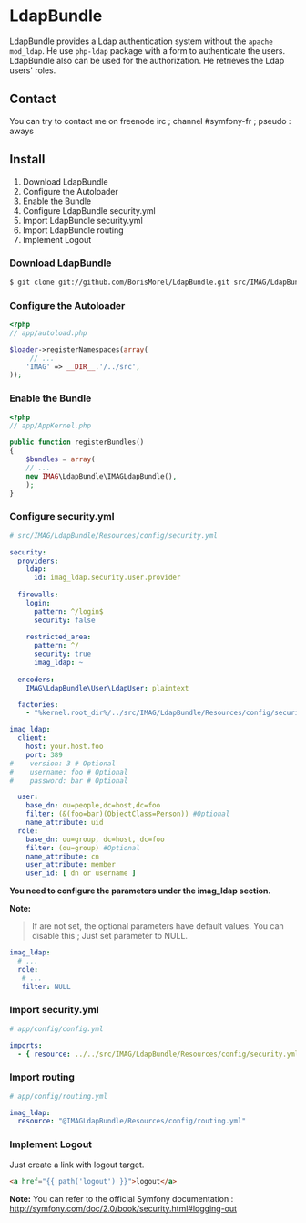 LdapBundle
==========

LdapBundle provides a Ldap authentication system without the `apache mod_ldap`. He use `php-ldap` package with a form to authenticate the users. LdapBundle also can be used for the authorization. He retrieves the  Ldap users' roles.

Contact
-------
You can try to contact me on freenode irc ; channel #symfony-fr ; pseudo : aways

Install
-------
1. Download LdapBundle
2. Configure the Autoloader
3. Enable the Bundle
4. Configure LdapBundle security.yml
6. Import LdapBundle security.yml
7. Import LdapBundle routing
8. Implement Logout

### Download LdapBundle

``` bash
$ git clone git://github.com/BorisMorel/LdapBundle.git src/IMAG/LdapBundle
```

### Configure the Autoloader

``` php
<?php
// app/autoload.php

$loader->registerNamespaces(array(
     // ...
    'IMAG' => __DIR__.'/../src',
));
```

### Enable the Bundle

``` php
<?php
// app/AppKernel.php

public function registerBundles()
{
    $bundles = array(
    // ...
    new IMAG\LdapBundle\IMAGLdapBundle(),
    );
}
```

### Configure security.yml
``` yaml
# src/IMAG/LdapBundle/Resources/config/security.yml

security:
  providers:
    ldap:
      id: imag_ldap.security.user.provider
        
  firewalls:
    login:
      pattern: ^/login$
      security: false
     
    restricted_area:
      pattern: ^/
      security: true
      imag_ldap: ~
              
  encoders:
    IMAG\LdapBundle\User\LdapUser: plaintext

  factories:
    - "%kernel.root_dir%/../src/IMAG/LdapBundle/Resources/config/security_factories.xml"

imag_ldap:
  client:
    host: your.host.foo
    port: 389
#    version: 3 # Optional
#    username: foo # Optional
#    password: bar # Optional

  user:
    base_dn: ou=people,dc=host,dc=foo
    filter: (&(foo=bar)(ObjectClass=Person)) #Optional
    name_attribute: uid
  role:
    base_dn: ou=group, dc=host, dc=foo
    filter: (ou=group) #Optional
    name_attribute: cn
    user_attribute: member
    user_id: [ dn or username ]
```

**You need to configure the parameters under the imag_ldap section.**

**Note:**

> If are not set, the optional parameters have default values.
> You can disable this ; Just set parameter to NULL.

``` yaml
imag_ldap:
  # ...
  role:
   # ...
   filter: NULL
```

### Import security.yml

``` yaml
# app/config/config.yml

imports:
  - { resource: ../../src/IMAG/LdapBundle/Resources/config/security.yml }
```

### Import routing

``` yaml
# app/config/routing.yml

imag_ldap:
  resource: "@IMAGLdapBundle/Resources/config/routing.yml"
```

### Implement Logout

Just create a link with logout target.

``` html
<a href="{{ path('logout') }}">logout</a>
```

**Note:**
You can refer to the official Symfony documentation :
http://symfony.com/doc/2.0/book/security.html#logging-out
